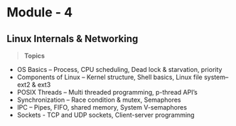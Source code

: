 # Module - 4
## Linux Internals & Networking
> <B> Topics </B>
- OS Basics – Process, CPU scheduling, Dead lock & starvation, priority
- Components of Linux – Kernel structure, Shell basics, Linux file system–ext2 & ext3
- POSIX Threads – Multi threaded programming, p-thread API’s
- Synchronization – Race condition & mutex, Semaphores
- IPC – Pipes, FIFO, shared memory, System V-semaphores
- Sockets - TCP and UDP sockets, Client-server programming
